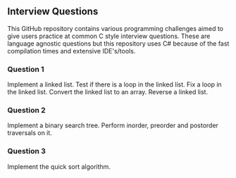 ## Interview Questions

This GitHub repository contains various programming challenges aimed to give users practice at common C style interview questions. These are language agnostic questions but this repository uses C# because of the fast compilation times and extensive IDE's/tools.

### Question 1
Implement a linked list. Test if there is a loop in the linked list. Fix a loop in the linked list. Convert the linked list to an array. Reverse a linked list.

### Question 2
Implement a binary search tree. Perform inorder, preorder and postorder traversals on it.

### Question 3
Implement the quick sort algorithm.

